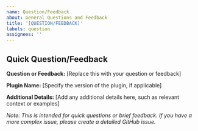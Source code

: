 ```yaml
---
name: Question/Feedback
about: General Questions and Feedback
title: '[QUESTION/FEEDBACK]'
labels: question
assignees: ''
---
```


## Quick Question/Feedback

**Question or Feedback:**
[Replace this with your question or feedback]

**Plugin Name:**
[Specify the version of the plugin, if applicable]

**Additional Details:**
[Add any additional details here, such as relevant context or examples]

_Note: This is intended for quick questions or brief feedback. If you have a more complex issue, please create a detailed GitHub issue._
